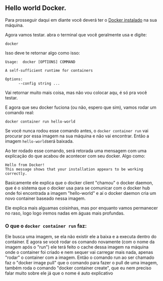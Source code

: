 ## Hello world Docker. 

Para prosseguir daqui em diante você deverá ter o <a href="https://www.docker.com/products/docker-desktop">Docker instalado</a> na sua máquina. 

Agora vamos testar. abra o terminal que você geralmente usa e digite: 

```docker```

Isso deve te retornar algo como isso: 

```
Usage:  docker [OPTIONS] COMMAND

A self-sufficient runtime for containers

Options:
      --config string ...

```

Vai retornar muito mais coisa, mas não vou colocar aqu, é só pra você testar.

E agora que seu docker fuciona (ou não, espero que sim), vamos rodar um comando real: 

```docker container run hello-world```

Se você nunca rodou esse comando antes, o ```docker container run``` vai procurar por essa imagem na sua máquina e não  vai encontrar. Então a imagem ```hello-world```será baixada. 

Ao ter rodado esse comando, será retorada uma mensagem com uma explicação do que acabou de acontecer com seu docker. Algo como: 

```
Hello from Docker!
This message shows that your installation appears to be working correctly.

```

Basicamente ele explica que o docker client "chamou" o docker daemon, que é o sistema que o docker usa para se comunicar com  o docker hub onde foi encontrada a imagem "hello-world" e aí o docker daemon cria um novo container baseado nessa imagem.  

Ele explica mais alguamas coisinhas, mas por enquanto vamos permanecer no raso, logo logo iremos nadas em águas mais profundas. 

### O que o ```docker container run``` faz: 

Ele busca uma imagem, se ela não existir ele a baixa e a executa dentro do container. E agora se você rodar os comando novamente (com o nome da imagem após o "run") ele terá feito o cache dessa imagem na máquina onde o container foi criado e nem sequer vai carregar mais nada, apenas "rodar" o container com a imagem. Então o comando run ao ser chamado faz o "docker image pull" que o comando para fazer o pull de uma imagem, também roda o comando "docker container create", que eu nem preciso falar muito sobre ele já que o nome é auto explicativo




